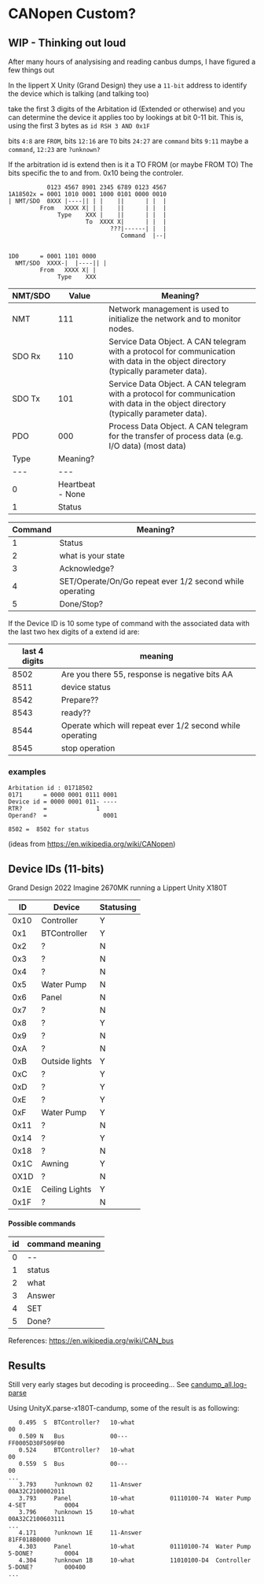 # CANopen Custom?

## WIP - Thinking out loud
After many hours of analysising and reading canbus dumps, I have figured a few things out

In the lippert X Unity (Grand Design) they use a `11-bit` address to identify the device which is talking (and talking too)

take the first 3 digits of the Arbitation id (Extended or otherwise) and you can determine the device it applies too by lookings at bit 0-11 bit. This is, using the first 3 bytes as `id RSH 3 AND 0x1F`

bits `4:8` are `FROM`, bits `12:16` are `TO`   bits `24:27` are `command`
bits `9:11` maybe a `command`, `12:23` are `?unknown?` 

If the arbitration id is extend then is it a TO FROM (or maybe FROM TO)  The bits specific the to and from.  0x10 being the controler.

```
           0123 4567 8901 2345 6789 0123 4567
1A18502x = 0001 1010 0001 1000 0101 0000 0010
| NMT/SDO  0XXX |----|| | |    ||      | |  |
         From   XXXX X| | |    ||      | |  |
              Type    XXX |    ||      | |  |
                      To  XXXX X|      | |  |
                             ???|------| |  |
                                Command  |--|


1D0      = 0001 1101 0000       
  NMT/SDO  XXXX-|  |----|| |
         From   XXXX X| |
              Type    XXX

```

NMT/SDO| Value | Meaning?
-----  |----   | ----
NMT    | 111   | Network management is used to initialize the network and to monitor nodes.
SDO Rx | 110   | Service Data Object. A CAN telegram with a protocol for communication with data in the object directory (typically parameter data).
SDO Tx | 101   | Service Data Object. A CAN telegram with a protocol for communication with data in the object directory (typically parameter data).
PDO    | 000   | Process Data Object. A CAN telegram for the transfer of process data (e.g. I/O data) (most data)
Type | Meaning?
---  | ---
0 | Heartbeat - None
1 | Status

Command | Meaning?
--- | ---
1 | Status
2 | what is your state
3 | Acknowledge?
4 | SET/Operate/On/Go repeat ever 1/2 second while operating
5 | Done/Stop?


If the Device ID is 10 some type of command with the associated data with the last two hex digits of a extend id are:

last 4 digits | meaning
--- | ---
8502 | Are you there 55, response is negative bits AA
8511  | device status
8542 | Prepare??
8543 | ready??
8544 | Operate which will repeat ever 1/2 second while operating
8545 | stop operation


### examples
```
Arbitation id : 01718502
0171      = 0000 0001 0111 0001
Device id = 0000 0001 011- ---- 
RTR?      =              1
Operand?  =                0001

8502 =  8502 for status
```
(ideas from https://en.wikipedia.org/wiki/CANopen)

## Device IDs (11-bits)
Grand Design 2022 Imagine 2670MK running a Lippert Unity X180T 

 ID  | Device | Statusing
 --- | --- | ---
 0x10 | Controller | Y
 0x1 | BTController | Y
 0x2 | ? | N
 0x3 | ? | N
 0x4 | ? | N
 0x5 | Water Pump | N
 0x6 | Panel | N
 0x7 | ? | N 
 0x8 | ? | Y
 0x9 | ? | N
 0xA | ? | N
 0xB | Outside lights | Y
 0xC | ? | Y
 0xD | ? | Y
 0xE | ? | Y
 0xF | Water Pump | Y
 0x11 | ? | N
 0x14 | ? | Y
 0x18 | ? | N
 0x1C | Awning | Y
 0X1D | ? | N
 0x1E | Ceiling Lights | Y
 0x1F | ? | N
 
 #### Possible commands

  id | command meaning
  ---|---
  0  | --
  1 | status
  2 | what
  3 | Answer
  4 | SET
  5 | Done?

References: https://en.wikipedia.org/wiki/CAN_bus

## Results

Still very early stages but decoding is proceeding... See [candump_all.log-parse](https://github.com/D-Jeffrey/lippert-canbus/blob/main/candump_all.log-parse)

Using UnityX.parse-x180T-candump, some of the result is as following:
```
   0.495  S  BTController?   10-what                                                       00 
   0.509 N   Bus             00---                                                         FF0005D30F509F00 
   0.524     BTController?   10-what                                                       00 
   0.559  S  Bus             00---                                                         00 
...
   3.793     ?unknown 02     11-Answer                                                     00A32C2100002011 
   3.793     Panel           10-what          01110100-74  Water Pump      4-SET           0004 
   3.796     ?unknown 15     10-what                                                       00A32C2100603111 
...
   4.171     ?unknown 1E     11-Answer                                                     81FF018B0000 
   4.303     Panel           10-what          01110100-74  Water Pump      5-DONE?         0004 
   4.304     ?unknown 1B     10-what          11010100-D4  Controller      5-DONE?         000400 
...
         

```
